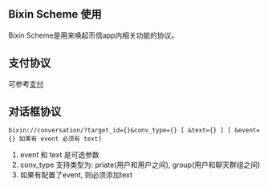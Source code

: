 ## Bixin Scheme 使用

Bixin Scheme是用来唤起币信app内相关功能的协议。

## 支付协议

可参考[支付](./payments.md)

## 对话框协议

```
bixin://conversation/?target_id={}&conv_type={} [ &text={} ] [ &event={} 如果有 event 必须有 text]
```

1. event 和 text 是可选参数
2. conv_type 支持类型为: priate(用户和用户之间), group(用户和聊天群组之间)
3. 如果有配置了event, 则必须添加text



